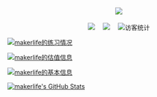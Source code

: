 <!-- 动态打字效果 -->
<h1 align="center">
  <a href="https://www.makerlife.live">
    <img src="https://readme-typing-svg.herokuapp.com/?lines=&gt;%20Hello%20&lt;;这里是%20Makerlife.&center=true&size=27">
  </a>
</h1>

<!-- 个人资料徽标 -->
<div align="center">
  <a href="https://www.makerlife.live/"><img src="https://img.shields.io/badge/website-%E4%B8%AA%E4%BA%BA%E7%BD%91%E7%AB%99-blue"></a>&emsp;
  <a href="https://space.bilibili.com/1171869398/"><img src="https://img.shields.io/badge/bilibili-B%E7%AB%99-ff69b4"></a>&emsp;
<!-- 访客数统计徽标 -->
  <img src="https://visitor-badge.glitch.me/badge?page_id=amakerlifegh" alt="访客统计" /></div>
  

[![makerlife的练习情况](https://luogu-card.makerlife.cf/practice?id=335621)](https://www.luogu.com.cn/user/335621)

[![makerlife的估值信息](https://luogu.wao3.cn/api/guzhi?id=335621&scores=100,39,43,7,20)](https://www.luogu.com.cn/user/335621)

[![makerlife的基本信息](https://luogu-card.makerlife.cf/about?id=335621)](https://www.luogu.com.cn/user/335621)

[![makerlife's GitHub Stats](https://github-card.makerlife.cf/api?username=amakerlife&show_icons=true)](https://www.luogu.com.cn/user/335621)
